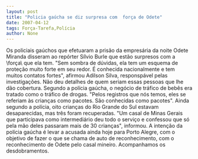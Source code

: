 ```yaml
---
layout: post
title: "Policia gaúcha se diz surpresa com  força de Odete"
date: 2007-04-12
tags: Força-Tarefa,Polícia
author: None
---
```


Os policiais gaúchos que efetuaram a prisão da empresária da noite Odete Miranda disseram ao repórter Sílvio Burle que estão surpresos com a \força\ que ela tem.
\"Sem sombra de dúvidas, ela tem um esquema de proteção muito forte em seu redor. É conhecida nacionalmente e tem muitos contatos fortes\", afirmou Adilson Silva, responspável pelas investigações. Não deu detalhes de quem seriam essas pessoas que lhe dão cobertura.
Segundo a polícia gaúcha, o negócio de tráfico de bebês era tratado como o tráfico de drogas. \"Pelos registros que nós temos, eles se referiam às crianças como pacotes. São conhecidas como pacotes\".
Ainda segundo a polícia, oito crianças do Rio Grande do Sul estavam desaparecidas, mas três foram recuperadas.
\"Um casal de Minas Gerais que participava como intermediário deu todo o serviço e confessou que só pela mão deles passaram mais de 30 crianças\", informou.
A intenção da polícia gaúcha é levar a acusada ainda hoje para Porto Alegre, com o objetivo de fazer o que se chama de auto de reconhecimento, com o reconhecimento de Odete pelo casal mineiro.
Acompanhamos os desdobramentos. 